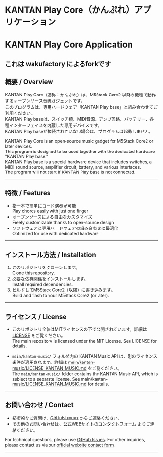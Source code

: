 # KANTAN Play Core（かんぷれ）アプリケーション  
# KANTAN Play Core Application

これは wakufactory によるforkです
---

## 概要 / Overview

KANTAN Play Core（通称：かんぷれ）は、M5Stack Core2 以降の機種で動作するオープンソース音楽ガジェットです。  
このプログラムは、専用ハードウェア「KANTAN Play base」と組み合わせてご利用ください。  
KANTAN Play baseは、スイッチ類、MIDI音源、アンプ回路、バッテリー、各種インターフェイスを内蔵した専用デバイスです。  
KANTAN Play baseが接続されていない場合は、プログラムは起動しません。

KANTAN Play Core is an open-source music gadget for M5Stack Core2 or later devices.  
This program is designed to be used together with the dedicated hardware "KANTAN Play base."  
KANTAN Play base is a special hardware device that includes switches, a MIDI sound source, amplifier circuit, battery, and various interfaces.  
The program will not start if KANTAN Play base is not connected.

---

## 特徴 / Features

- 指一本で簡単にコード演奏が可能  
  Play chords easily with just one finger  
- オープンソースによる自由なカスタマイズ  
  Freely customizable thanks to open-source design  
- ソフトウェアと専用ハードウェアの組み合わせに最適化  
  Optimized for use with dedicated hardware  

---

## インストール方法 / Installation

1. このリポジトリをクローンします。  
   Clone this repository.
2. 必要な依存関係をインストールします。  
   Install required dependencies.
3. ビルドしてM5Stack Core2（以降）に書き込みます。  
   Build and flash to your M5Stack Core2 (or later).

---

## ライセンス / License

- このリポジトリ全体はMITライセンスの下で公開されています。詳細は [LICENSE](./LICENSE) をご覧ください。  
  The main repository is licensed under the MIT License. See [LICENSE](./LICENSE) for details.

- `main/kantan-music/` フォルダ内の KANTAN Music API は、別のライセンス条件が適用されます。詳細は [main/kantan-music/LICENSE_KANTAN_MUSIC.md](./main/kantan-music/LICENSE_KANTAN_MUSIC.md) をご覧ください。  
  The `main/kantan-music/` folder contains the KANTAN Music API, which is subject to a separate license. See [main/kantan-music/LICENSE_KANTAN_MUSIC.md](./main/kantan-music/LICENSE_KANTAN_MUSIC.md) for details.

---

## お問い合わせ / Contact

- 技術的なご質問は、[GitHub Issues](https://github.com/InstaChord/KANTAN_Play_core/issues) からご連絡ください。
- その他のお問い合わせは、[公式WEBサイトのコンタクトフォーム](https://instachord.com/contact/) よりご連絡ください。

For technical questions, please use [GitHub Issues](https://github.com/InstaChord/KANTAN_Play_core/issues).
For other inquiries, please contact us via our [official website contact form](https://en.instachord.com/#contact).


---

